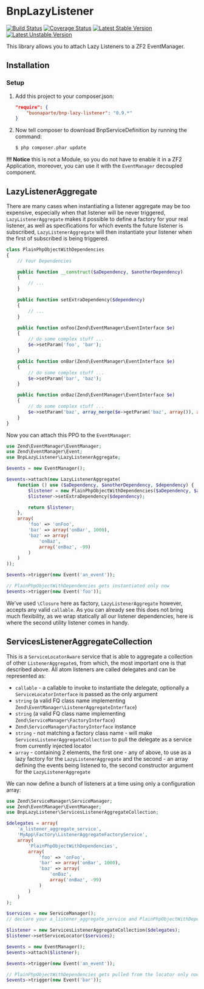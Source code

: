 BnpLazyListener
===============

[![Build Status](https://travis-ci.org/buonaparte/BnpLazyListener.svg?branch=master)](https://travis-ci.org/buonaparte/BnpLazyListener)
[![Coverage Status](https://img.shields.io/coveralls/buonaparte/BnpLazyListener.svg)](https://coveralls.io/r/buonaparte/BnpLazyListener?branch=master)
[![Latest Stable Version](https://poser.pugx.org/buonaparte/bnp-lazy-listener/v/stable.svg)](https://packagist.org/packages/buonaparte/bnp-lazy-listener)
[![Latest Unstable Version](https://poser.pugx.org/buonaparte/bnp-lazy-listener/v/unstable.svg)](https://packagist.org/packages/buonaparte/bnp-lazy-listener)

This library allows you to attach Lazy Listeners to a ZF2 EventManager.

Installation
------------

### Setup
1. Add this project to your composer.json:

    ```json
    "require": {
        "buonaparte/bnp-lazy-listener": "0.9.*"
    }
    ```

2. Now tell composer to download BnpServiceDefinition by running the command:

    ```bash
    $ php composer.phar update
    ```

**!!! Notice** this is not a Module, so you do not have to enable it in a ZF2 Application, moreover, you can use it
with the `EventManager` decoupled component.

LazyListenerAggregate
---------------------

There are many cases when instantiating a listener aggregate may be too expensive, especially when that listener will
be never triggered, `LazyListenerAggregate` makes it possible to define a factory for your real listener, as well as
specifications for which events the future listener is subscribed, `LazyListenerAggregate` will then instantiate your
listener when the first of subscribed is being triggered.

```php
class PlainPhpObjectWithDependencies
{
    // Your Dependencies

    public function __construct($aDependency, $anotherDependency)
    {
        // ...
    }

    public function setExtraDependency($dependency)
    {
        // ...
    }

    public function onFoo(Zend\EventManager\EventInterface $e)
    {
        // do some complex stuff ...
        $e->setParam('foo', 'bar');
    }

    public function onBar(Zend\EventManager\EventInterface $e)
    {
        // do some complex stuff ...
        $e->setParam('bar', 'baz');
    }

    public function onBaz(Zend\EventManager\EventInterface $e)
    {
        // do some complex stuff ...
        $e->setParam('baz', array_merge($e->getParam('baz', array()), array('element'));
    }
}
```

Now you can attach this PPO to the `EventManager`:

```php
use Zend\EventManager\EventManager;
use Zend\EventManager\Event;
use BnpLazyListener\LazyListenerAggregate;

$events = new EventManager();

$events->attach(new LazyListenerAggregate(
    function () use ($aDependency, $anotherDependency, $dependency) {
        $listener = new PlainPhpObjectWithDependencies($aDependency, $anotherDependency);
        $listener->setExtraDependency($dependency);

        return $listener;
    },
    array(
        'foo' => 'onFoo',
        'bar' => array('onBar', 1000),
        'baz' => array(
            'onBaz',
            array('onBaz', -99)
        )
    )
));

$events->trigger(new Event('an_event'));

// PlainPhpObjectWithDependencies gets instantiated only now
$events->trigger(new Event('foo'));
```

We've used `\Closure` here as factory, `LazyListenerAggregate` however, accepts any valid `callable`. As you can already
see this does not bring much flexibility, as we wrap statically all our listener dependencies, here is where the second
utility listener comes in handy.

ServicesListenerAggregateCollection
-----------------------------------

This is a `ServiceLocatorAware` service that is able to aggregate a collection of other `ListenerAggregate`s, from which,
the most important one is that described above.
All atom listeners are called delegates and can be represented as:

* `callable` - a callable to invoke to instantiate the delegate, optionally a `ServiceLocatorInterface`
is passed as the only argument
* `string` (a valid FQ class name implementing `Zend\EventManager\ListenerAggregateInterface`)
* `string` (a valid FQ class name implementing `Zend\ServiceManager\FactoryInterface`)
* `Zend\ServiceManager\FactoryInterface` instance
* `string` - not matching a factory class name - will make `ServicesListenerAggregateCollection` to pull the delegate
as a service from currently injected locator
* `array` - containing 2 elements, the first one - any of above, to use as a lazy factory for the `LazyListenerAggregate`
and the second - an array defining the events being listened to, the second constructor argument for the `LazyListenerAggregate`

We can now define a bunch of listeners at a time using only a configuration array:

```php
use Zend\ServiceManager\ServiceManager;
use Zend\EventManager\EventManager;
use BnpLazyListener\ServicesListenerAggregateCollection;

$delegates = array(
    'a_listener_aggregate_service',
    'MyApp\Factory\ListenerAggregateFactoryService',
    array(
        'PlainPhpObjectWithDependencies',
        array(
            'foo' => 'onFoo',
            'bar' => array('onBar', 1000),
            'baz' => array(
                'onBaz',
                array('onBaz', -99)
            )
        )
    )
);

$services = new ServiceManager();
// declare your a_listener_aggregate_service and PlainPhpObjectWithDependencies services in the container

$listener = new ServicesListenerAggregateCollection($delegates);
$listener->setServiceLocator($services);

$events = new EventManager();
$events->attach($listener);

$events->trigger(new Event('an_event'));

// PlainPhpObjectWithDependencies gets pulled from the locator only now
$events->trigger(new Event('bar'));
```
